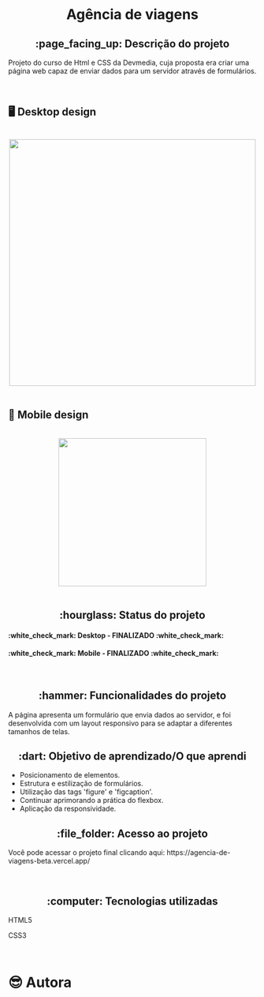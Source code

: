 <h1 align="center">Agência de viagens</h1>
<h2 align="center">:page_facing_up: Descrição do projeto</h2>
<p>Projeto do curso de Html e CSS da Devmedia, cuja proposta era criar uma página web capaz de enviar dados para um servidor através de formulários.</p>
<br>

## :desktop_computer: Desktop design
<br>
<div align="center">
<img src="https://github.com/gleicekelly13/Agencia-de-viagens/assets/80974593/a8020764-d5e8-4923-bd8d-d00f32529428.png" width= "500"/>
</div>
<br>

## :iphone: Mobile design
<br>
<div align="center">
<img src="https://github.com/gleicekelly13/Clinica-Medica-Life/assets/80974593/7bda27a9-cc3b-4aae-9610-4f2fa7e2e020.png" width= "300"/>
</div>
<br>

<h2 align="center">:hourglass: Status do projeto </h2>
<h4>:white_check_mark: Desktop - FINALIZADO :white_check_mark: </h4>
<h4>:white_check_mark: Mobile - FINALIZADO :white_check_mark: </h4>
<br>

<h2 align="center">:hammer: Funcionalidades do projeto </h2>
<p>A página apresenta um formulário que envia dados ao servidor, e foi desenvolvida com um layout responsivo para se adaptar a diferentes tamanhos de telas.</p>

<h2 align="center"> :dart: Objetivo de aprendizado/O que aprendi </h2>
<ul>
  <li>Posicionamento de elementos.</li>
  <li>Estrutura e estilização de formulários.</li>
  <li>Utilização das tags 'figure' e 'figcaption'.</li>
  <li>Continuar aprimorando a prática do flexbox.</li>
  <li>Aplicação da responsividade.</li>
</ul>

<h2 align="center"> :file_folder: Acesso ao projeto </h2>
<p> Você pode acessar o projeto final clicando aqui: https://agencia-de-viagens-beta.vercel.app/ </p>
<br>

<h2 align="center"> :computer: Tecnologias utilizadas </h2>
<p>HTML5</p>
<p>CSS3</p>
<br>

# :sunglasses: Autora

